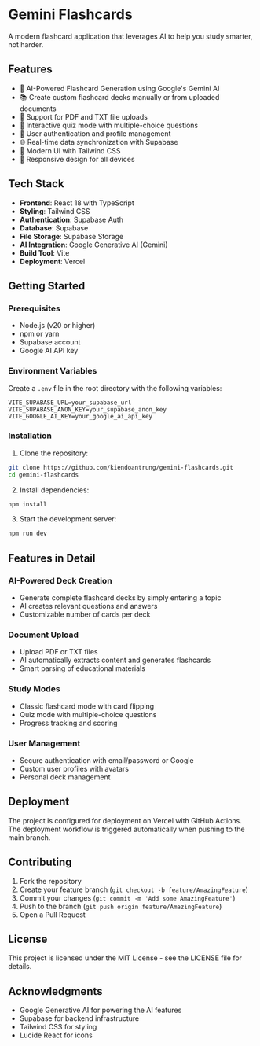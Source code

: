 # Gemini Flashcards

A modern flashcard application that leverages AI to help you study smarter, not harder.

## Features

- 🤖 AI-Powered Flashcard Generation using Google's Gemini AI
- 📚 Create custom flashcard decks manually or from uploaded documents
- 📝 Support for PDF and TXT file uploads
- 🎯 Interactive quiz mode with multiple-choice questions
- 👤 User authentication and profile management
- 🌐 Real-time data synchronization with Supabase
- 🎨 Modern UI with Tailwind CSS
- 📱 Responsive design for all devices

## Tech Stack

- **Frontend**: React 18 with TypeScript
- **Styling**: Tailwind CSS
- **Authentication**: Supabase Auth
- **Database**: Supabase
- **File Storage**: Supabase Storage
- **AI Integration**: Google Generative AI (Gemini)
- **Build Tool**: Vite
- **Deployment**: Vercel

## Getting Started

### Prerequisites

- Node.js (v20 or higher)
- npm or yarn
- Supabase account
- Google AI API key

### Environment Variables

Create a `.env` file in the root directory with the following variables:

```env
VITE_SUPABASE_URL=your_supabase_url
VITE_SUPABASE_ANON_KEY=your_supabase_anon_key
VITE_GOOGLE_AI_KEY=your_google_ai_api_key
```

### Installation

1. Clone the repository:
```bash
git clone https://github.com/kiendoantrung/gemini-flashcards.git
cd gemini-flashcards
```

2. Install dependencies:
```bash
npm install
```

3. Start the development server:
```bash
npm run dev
```

## Features in Detail

### AI-Powered Deck Creation
- Generate complete flashcard decks by simply entering a topic
- AI creates relevant questions and answers
- Customizable number of cards per deck

### Document Upload
- Upload PDF or TXT files
- AI automatically extracts content and generates flashcards
- Smart parsing of educational materials

### Study Modes
- Classic flashcard mode with card flipping
- Quiz mode with multiple-choice questions
- Progress tracking and scoring

### User Management
- Secure authentication with email/password or Google
- Custom user profiles with avatars
- Personal deck management

## Deployment

The project is configured for deployment on Vercel with GitHub Actions. The deployment workflow is triggered automatically when pushing to the main branch.

## Contributing

1. Fork the repository
2. Create your feature branch (`git checkout -b feature/AmazingFeature`)
3. Commit your changes (`git commit -m 'Add some AmazingFeature'`)
4. Push to the branch (`git push origin feature/AmazingFeature`)
5. Open a Pull Request

## License

This project is licensed under the MIT License - see the LICENSE file for details.

## Acknowledgments

- Google Generative AI for powering the AI features
- Supabase for backend infrastructure
- Tailwind CSS for styling
- Lucide React for icons

